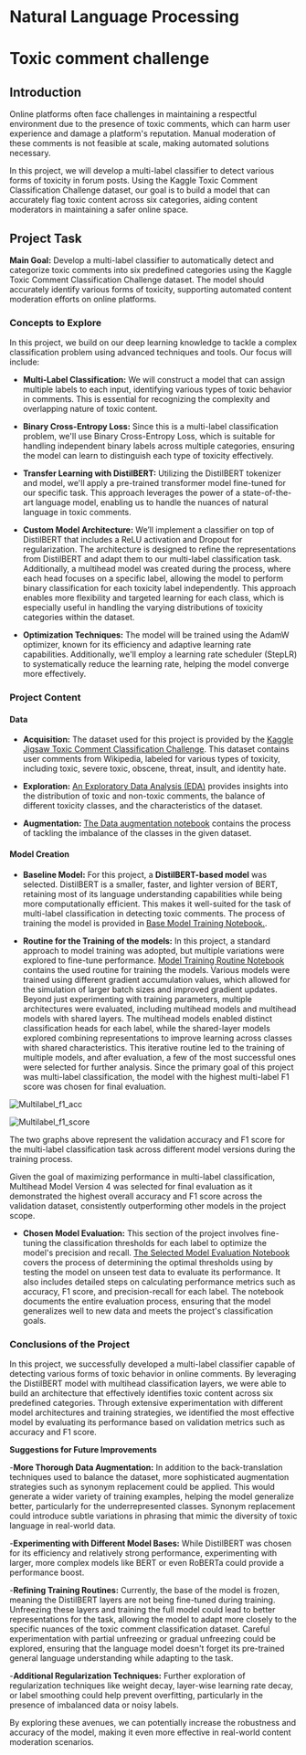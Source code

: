 # Natural Language Processing
# Toxic comment challenge

## Introduction

Online platforms often face challenges in maintaining a respectful environment due to the presence of toxic comments, which can harm user experience and damage a platform's reputation. Manual moderation of these comments is not feasible at scale, making automated solutions necessary.

In this project, we will develop a multi-label classifier to detect various forms of toxicity in forum posts. Using the Kaggle Toxic Comment Classification Challenge dataset, our goal is to build a model that can accurately flag toxic content across six categories, aiding content moderators in maintaining a safer online space.

## Project Task

**Main Goal:** Develop a multi-label classifier to automatically detect and categorize toxic comments into six predefined categories using the Kaggle Toxic Comment Classification Challenge dataset. The model should accurately identify various forms of toxicity, supporting automated content moderation efforts on online platforms.

### Concepts to Explore

In this project, we build on our deep learning knowledge to tackle a complex classification problem using advanced techniques and tools. Our focus will include:

- **Multi-Label Classification:** We will construct a model that can assign multiple labels to each input, identifying various types of toxic behavior in comments. This is essential for recognizing the complexity and overlapping nature of toxic content.

- **Binary Cross-Entropy Loss:** Since this is a multi-label classification problem, we'll use Binary Cross-Entropy Loss, which is suitable for handling independent binary labels across multiple categories, ensuring the model can learn to distinguish each type of toxicity effectively.

- **Transfer Learning with DistilBERT:** Utilizing the DistilBERT tokenizer and model, we'll apply a pre-trained transformer model fine-tuned for our specific task. This approach leverages the power of a state-of-the-art language model, enabling us to handle the nuances of natural language in toxic comments.

- **Custom Model Architecture:** We’ll implement a classifier on top of DistilBERT that includes a ReLU activation and Dropout for regularization. The architecture is designed to refine the representations from DistilBERT and adapt them to our multi-label classification task. Additionally, a multihead model was created during the process, where each head focuses on a specific label, allowing the model to perform binary classification for each toxicity label independently. This approach enables more flexibility and targeted learning for each class, which is especially useful in handling the varying distributions of toxicity categories within the dataset.

- **Optimization Techniques:** The model will be trained using the AdamW optimizer, known for its efficiency and adaptive learning rate capabilities. Additionally, we'll employ a learning rate scheduler (StepLR) to systematically reduce the learning rate, helping the model converge more effectively.



### Project Content

#### Data

- **Acquisition:** The dataset used for this project is provided by the [Kaggle Jigsaw Toxic Comment Classification Challenge](https://www.kaggle.com/c/jigsaw-toxic-comment-classification-challenge). This dataset contains user comments from Wikipedia, labeled for various types of toxicity, including toxic, severe toxic, obscene, threat, insult, and identity hate.
   
- **Exploration:**  [An Exploratory Data Analysis (EDA)](https://github.com/TuringCollegeSubmissions/vruzga-DL.2.5/blob/master/notebooks/1.EDA.ipynb) provides insights into the distribution of toxic and non-toxic comments, the balance of different toxicity classes, and the characteristics of the dataset.

- **Augmentation:** [The Data augmentation notebook](https://github.com/TuringCollegeSubmissions/vruzga-DL.2.5/blob/master/notebooks/2.data_augmentation.ipynb) contains the process of tackling the imbalance of the classes in the given dataset. 

#### Model Creation



- **Baseline Model:** For this project, a **DistilBERT-based model** was selected. DistilBERT is a smaller, faster, and lighter version of BERT, retaining most of its language understanding capabilities while being more computationally efficient. This makes it well-suited for the task of multi-label classification in detecting toxic comments.
The process of training the model is provided in [Base Model Training Notebook.](https://github.com/TuringCollegeSubmissions/vruzga-DL.2.5/blob/master/notebooks/3.train_base_model.ipynb).

- **Routine for the Training of the models:** In this project, a standard approach to model training was adopted, but multiple variations were explored to fine-tune performance. [Model Training Routine Notebook](https://github.com/TuringCollegeSubmissions/vruzga-DL.2.5/blob/master/notebooks/4.train_model_routine.ipynb) contains the used routine for training the models.
 Various models were trained using different gradient accumulation values, which allowed for the simulation of larger batch sizes and improved gradient updates. Beyond just experimenting with training parameters, multiple architectures were evaluated, including multihead models and multihead models with shared layers. The multihead models enabled distinct classification heads for each label, while the shared-layer models explored combining representations to improve learning across classes with shared characteristics. This iterative routine led to the training of multiple models, and after evaluation, a few of the most successful ones were selected for further analysis. Since the primary goal of this project was multi-label classification, the model with the highest multi-label F1 score was chosen for final evaluation.

![Multilabel_f1_acc](https://github.com/TuringCollegeSubmissions/vruzga-DL.2.5/blob/master/assets/img/models_comp_metric_val_multilabel_acc.JPG)

![Multilabel_f1_score](https://github.com/TuringCollegeSubmissions/vruzga-DL.2.5/blob/master/assets/img/models_comp_metric_val_multilabel_f1.JPG)

The two graphs above represent the validation accuracy and F1 score for the multi-label classification task across different model versions during the training process.

Given the goal of maximizing performance in multi-label classification, Multihead Model Version 4 was selected for final evaluation as it demonstrated the highest overall accuracy and F1 score across the validation dataset, consistently outperforming other models in the project scope.

- **Chosen Model Evaluation:** This section of the project involves fine-tuning the classification thresholds for each label to optimize the model's precision and recall. [The Selected Model Evaluation Notebook](https://github.com/TuringCollegeSubmissions/vruzga-DL.2.5/blob/master/notebooks/5.selected_model_eval.ipynb) covers the process of determining the optimal thresholds using by testing the model on unseen test data to evaluate its performance. It also includes detailed steps on calculating performance metrics such as accuracy, F1 score, and precision-recall for each label. The notebook documents the entire evaluation process, ensuring that the model generalizes well to new data and meets the project's classification goals.

### Conclusions of the Project

In this project, we successfully developed a multi-label classifier capable of detecting various forms of toxic behavior in online comments. By leveraging the DistilBERT model with multihead classification layers, we were able to build an architecture that effectively identifies toxic content across six predefined categories. Through extensive experimentation with different model architectures and training strategies, we identified the most effective model by evaluating its performance based on validation metrics such as accuracy and F1 score.

**Suggestions for Future Improvements**

-**More Thorough Data Augmentation:** In addition to the back-translation techniques used to balance the dataset, more sophisticated augmentation strategies such as synonym replacement could be applied. This would generate a wider variety of training examples, helping the model generalize better, particularly for the underrepresented classes. Synonym replacement could introduce subtle variations in phrasing that mimic the diversity of toxic language in real-world data.

-**Experimenting with Different Model Bases:** While DistilBERT was chosen for its efficiency and relatively strong performance, experimenting with larger, more complex models like BERT or even RoBERTa could provide a performance boost.

-**Refining Training Routines:** Currently, the base of the model is frozen, meaning the DistilBERT layers are not being fine-tuned during training. Unfreezing these layers and training the full model could lead to better representations for the task, allowing the model to adapt more closely to the specific nuances of the toxic comment classification dataset. Careful experimentation with partial unfreezing or gradual unfreezing could be explored, ensuring that the language model doesn't forget its pre-trained general language understanding while adapting to the task.

-**Additional Regularization Techniques:** Further exploration of regularization techniques like weight decay, layer-wise learning rate decay, or label smoothing could help prevent overfitting, particularly in the presence of imbalanced data or noisy labels.

By exploring these avenues, we can potentially increase the robustness and accuracy of the model, making it even more effective in real-world content moderation scenarios.

